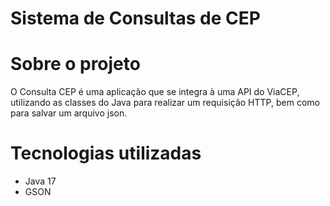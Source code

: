 # Sistema de Consultas de CEP

# Sobre o projeto

O Consulta CEP é uma aplicação que se integra à uma API do ViaCEP, utilizando as classes do Java para realizar um requisição HTTP, bem como para salvar um arquivo json.

# Tecnologias utilizadas
- Java 17
- GSON
